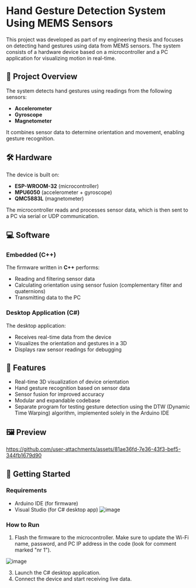 # Hand Gesture Detection System Using MEMS Sensors

This project was developed as part of my engineering thesis and focuses on detecting hand gestures using data from MEMS sensors. The system consists of a hardware device based on a microcontroller and a PC application for visualizing motion in real-time.

## 📌 Project Overview

The system detects hand gestures using readings from the following sensors:
- **Accelerometer**
- **Gyroscope**
- **Magnetometer**

It combines sensor data to determine orientation and movement, enabling gesture recognition.

## 🛠 Hardware

The device is built on:
- **ESP-WROOM-32** (microcontroller)
- **MPU6050** (accelerometer + gyroscope)
- **QMC5883L** (magnetometer)

The microcontroller reads and processes sensor data, which is then sent to a PC via serial or UDP communication.

## 💻 Software

### Embedded (C++)

The firmware written in **C++** performs:
- Reading and filtering sensor data
- Calculating orientation using sensor fusion (complementary filter and quaternions)
- Transmitting data to the PC

### Desktop Application (C#)

The desktop application:
- Receives real-time data from the device
- Visualizes the orientation and gestures in a 3D
- Displays raw sensor readings for debugging

## 🎯 Features

- Real-time 3D visualization of device orientation
- Hand gesture recognition based on sensor data
- Sensor fusion for improved accuracy
- Modular and expandable codebase
- Separate program for testing gesture detection using the DTW (Dynamic Time Warping) algorithm, implemented solely in the Arduino IDE

## 🖼️ Preview


https://github.com/user-attachments/assets/81ae36fd-7e36-43f3-bef5-344fb1679d90

## 🚀 Getting Started

### Requirements

- Arduino IDE (for firmware)
- Visual Studio (for C# desktop app)
![image](https://github.com/user-attachments/assets/7d90d6a8-949e-4ade-b039-f2f614804d88)


### How to Run

1. Flash the firmware to the microcontroller. Make sure to update the Wi-Fi name, password, and PC IP address in the code (look for comment marked "nr 1").
   
![image](https://github.com/user-attachments/assets/d8811f5f-706c-438a-81aa-102335fc0796)

3. Launch the C# desktop application.
4. Connect the device and start receiving live data.

